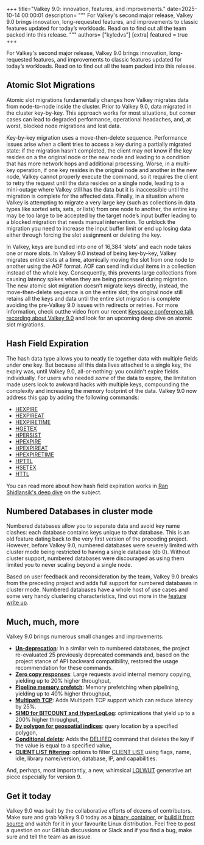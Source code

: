 +++
title="Valkey 9.0: innovation, features, and improvements."
date=2025-10-14 00:00:01
description= """ 
For Valkey's second major release, Valkey 9.0 brings innovation, long-requested features, and improvements to classic features updated for today’s workloads.
Read on to find out all the team packed into this release.
    """
authors= ["kyledvs"]
[extra]
featured = true
+++

For Valkey's second major release, Valkey 9.0 brings innovation, long-requested features, and improvements to classic features updated for today’s workloads.
Read on to find out all the team packed into this release.

## Atomic Slot Migrations

Atomic slot migrations fundamentally changes how Valkey migrates data from node-to-node inside the cluster.
Prior to Valkey 9.0, data migrated in the cluster key-by-key.
This approach works for most situations, but corner cases can lead to degraded performance, operational headaches, and, at worst, blocked node migrations and lost data.

Key-by-key migration uses a move-then-delete sequence.
Performance issues arise when a client tries to access a key during a partially migrated state: if the migration hasn’t completed, the client may not know if the key resides on a the original node or the new node and leading to a condition that has more network hops and additional processing.
Worse, in a multi-key operation, if one key resides in the original node and another in the new node, Valkey cannot properly execute the command, so it requires the client to retry the request until the data resides on a single node, leading to a mini-outage where Valkey still has the data but it is inaccessible until the migration is complete for the affected data.
Finally, in a situation where Valkey is attempting to migrate a very large key (such as collections in data types like sorted sets, sets, or lists) from one node to another, the entire key may be too large to be accepted by the target node’s input buffer leading to a blocked migration that needs manual intervention.
To unblock the migration you need to increase the input buffer limit or end up losing data either through forcing the slot assignment or deleting the key.

In Valkey, keys are bundled into one of 16,384 ‘slots’ and each node takes one or more slots.
In Valkey 9.0 instead of being key-by-key, Valkey migrates entire slots at a time, atomically moving the slot from one node to another using the AOF format.
AOF can send individual items in a collection instead of the whole key.
Consequently, this prevents large collections from causing latency spikes when they are being processed during migration.
The new atomic slot migration doesn’t migrate keys directly, instead, the move-then-delete sequence is on the entire slot; the original node still retains all the keys and data until the entire slot migration is complete avoiding the pre-Valkey 9.0 issues with redirects or retries.
For more information, check outthe video from our recent [Keyspace conference talk recording about Valkey 9.0](https://www.youtube.com/watch?v=GoKfeJGXEH0&list=PLAV1X7hxH2HtZWc2YNQRMQe9FT9XTWemE) and look for an upcoming deep dive on atomic slot migrations.

## Hash Field Expiration

The hash data type allows you to neatly tie together data with multiple fields under one key.
But because all this data lives attached to a single key, the expiry was, until Valkey 9.0, all-or-nothing: you couldn't expire fields individually.
For users who needed _some_ of the data to expire, the limitation made users look to awkward hacks with multiple keys, compounding the complexity and increasing the memory footprint of the data.
Valkey 9.0 now address this gap by adding the following commands:

* [HEXPIRE](/commands/hexpire/)
* [HEXPIREAT](/commands/hexpireat/)
* [HEXPIRETIME](/commands/hexpiretime/)
* [HGETEX](/commands/hgetex/)
* [HPERSIST](/commands/hpersist/)
* [HPEXPIRE](/commands/hpexpire/)
* [HPEXPIREAT](/commands/hpexpireat/)
* [HPEXPIRETIME](/commands/hpexpiretime/)
* [HPTTL](/commands/hpttl/)
* [HSETEX](/commands/hsetex/)
* [HTTL](/commands/httl/)

You can read more about how hash field expiration works in [Ran Shidlansik's deep dive](/blog/hash-fields-expiration/) on the subject.

## Numbered Databases in cluster mode

Numbered databases allow you to separate data and avoid key name clashes: each database contains keys  unique to that database.
This is an old feature dating back to the very first version of the preceding project.
However, before Valkey 9.0, numbered databases were severely limited with cluster mode being restricted to having a single database (db 0).
Without cluster support, numbered databases were discouraged as using them limited you to never scaling beyond a single node.

Based on user feedback and reconsideration by the team, Valkey 9.0 breaks from the preceding project and adds full support for numbered databases in cluster mode.
Numbered databases have a whole host of use cases and some very handy clustering characteristics, find out more in the [feature write up](/blog/numbered-databases/).

## Much, much, more

Valkey 9.0 brings numerous small changes and improvements:

* **[Un-deprecation](https://github.com/valkey-io/valkey/pull/2546)**: In a similar vein to numbered databases, the project re-evaluated 25 previously deprecated commands and, based on the project stance of API backward compatibility, restored the usage recommendation for these commands.
* **[Zero copy responses](https://github.com/valkey-io/valkey/pull/2078)**: Large requests avoid internal memory copying, yielding up to 20% higher throughput,
* **[Pipeline memory prefetch](https://github.com/valkey-io/valkey/pull/2092)**: Memory prefetching when pipelining, yielding up to 40% higher throughput,
* **[Multipath TCP](https://github.com/valkey-io/valkey/pull/1811)**: Adds Multipath TCP support which can reduce latency by 25%.
* **[SIMD for BITCOUNT and HyperLogLog](https://github.com/valkey-io/valkey/pull/1741)**: optimizations that yield up to a 200% higher throughput,
* **[By polygon for geospatial indices](https://github.com/valkey-io/valkey/pull/1809)**: query location by a specified polygon,
* **[Conditional delete](https://github.com/valkey-io/valkey/pull/1975)**: Adds the [DELIFEQ](/commands/delifeq/) command that deletes the key if the value is equal to a specified value,
* **[CLIENT LIST filtering](https://github.com/valkey-io/valkey/pull/1466)**: options to filter [CLIENT LIST](/commands/client-list/) using flags, name, idle, library name/version, database, IP, and capabilities.

And, perhaps, most importantly, a new, whimsical [LOLWUT](/commands/lolwut/) generative art piece especially for version 9.

## Get it today

Valkey 9.0 was built by the collaborative efforts of dozens of contributors.
Make sure and grab Valkey 9.0 today as a [binary, container](/download/releases/v9-0-0), or [build it from source](https://github.com/valkey-io/valkey/releases/tag/9.0.0) and watch for it in your favourite Linux distribution.
Feel free to post a question on our GitHub discussions or Slack and if you find a bug, make sure and tell the team as an issue.